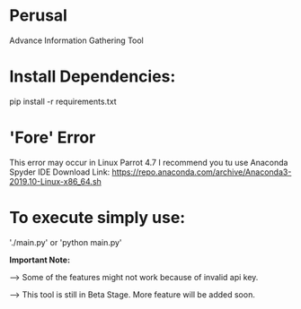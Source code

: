 # Perusal
Advance Information Gathering Tool

# Install Dependencies:
pip install -r requirements.txt

# 'Fore' Error
This error may occur in Linux Parrot 4.7
I recommend you tu use Anaconda Spyder IDE
  Download Link: https://repo.anaconda.com/archive/Anaconda3-2019.10-Linux-x86_64.sh
  
# To execute simply use:
'./main.py' or 'python main.py'

**Important Note:**

--> Some of the features might not work because of invalid api key.

--> This tool is still in Beta Stage. More feature will be added soon.


